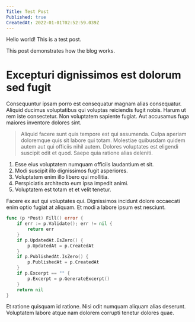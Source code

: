 ```yaml
---
Title: Test Post
Published: true
CreatedAt: 2022-01-01T02:52:59.039Z
---
```

Hello world! This is a test post.

This post demonstrates how the blog works.

# Excepturi dignissimos est dolorum sed fugit

Consequuntur ipsam porro est consequatur magnam alias consequatur. Aliquid ducimus voluptatibus qui voluptas reiciendis fugit nobis. Harum ut rem iste consectetur. Non voluptatem sapiente fugiat. Aut accusamus fuga maiores inventore dolores sint.

> Aliquid facere sunt quis tempore est qui assumenda. Culpa aperiam doloremque quis sit labore qui totam. Molestiae quibusdam quidem autem aut qui officiis nihil autem. Dolores voluptates est eligendi suscipit odit et quod. Saepe quia ratione alias deleniti.

1. Esse eius voluptatem numquam officiis laudantium et sit.
2. Modi suscipit illo dignissimos fugit asperiores.
3. Voluptatem enim illo libero qui mollitia.
4. Perspiciatis architecto eum ipsa impedit animi.
5. Voluptatem est totam et et velit tenetur.

Facere ex aut qui voluptates qui. Dignissimos incidunt dolore occaecati enim optio fugiat at aliquam. Et modi a labore ipsum est nesciunt.

```go
func (p *Post) Fill() error {
	if err := p.Validate(); err != nil {
		return err
	}
	if p.UpdatedAt.IsZero() {
		p.UpdatedAt = p.CreatedAt
	}
	if p.PublishedAt.IsZero() {
		p.PublishedAt = p.CreatedAt
	}
	if p.Excerpt == "" {
		p.Excerpt = p.GenerateExcerpt()
	}
	return nil
}
```

Et ratione quisquam id ratione. Nisi odit numquam aliquam alias deserunt. Voluptatem labore atque nam dolorem corrupti tenetur dolores quae.
